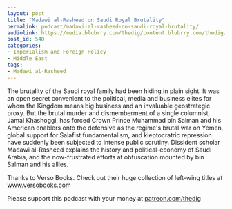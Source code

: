 ```yaml
---
layout: post
title: "Madawi al-Rasheed on Saudi Royal Brutality"
permalink: podcast/madawi-al-rasheed-on-saudi-royal-brutality/
audiolink: https://media.blubrry.com/thedig/content.blubrry.com/thedig/The_Dig_-_EP_160_-_alRasheed.mp3
post_id: 540
categories: 
- Imperialism and Foreign Policy
- Middle East
tags: 
- Madawi al-Rasheed
---
```


The brutality of the Saudi royal family had been hiding in plain sight. It was an open secret convenient to the political, media and business elites for whom the Kingdom means big business and an invaluable geostrategic proxy. But the brutal murder and dismemberment of a single 
 columnist, Jamal Khashoggi, has forced Crown Prince Muhammad bin Salman and his American enablers onto the defensive as the regime's brutal war on Yemen, global support for Salafist fundamentalism, and kleptocratric repression have suddenly been subjected to intense public scrutiny. Dissident scholar Madawi al-Rasheed explains the history and political-economy of Saudi Arabia, and the now-frustrated efforts at obfuscation mounted by bin Salman and his allies.

Thanks to Verso Books. Check out their huge collection of left-wing titles at www.versobooks.com

Please support this podcast with your money at [patreon.com/thedig](patreon.com/thedig)